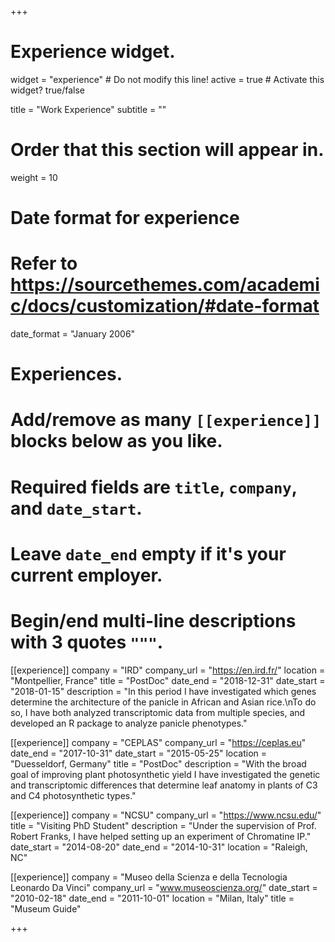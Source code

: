 +++
# Experience widget.
widget = "experience"  # Do not modify this line!
active = true  # Activate this widget? true/false

title = "Work Experience"
subtitle = ""

# Order that this section will appear in.
weight = 10

# Date format for experience
#   Refer to https://sourcethemes.com/academic/docs/customization/#date-format
date_format = "January 2006"

# Experiences.
#   Add/remove as many `[[experience]]` blocks below as you like.
#   Required fields are `title`, `company`, and `date_start`.
#   Leave `date_end` empty if it's your current employer.
#   Begin/end multi-line descriptions with 3 quotes `"""`.
[[experience]]
  company = "IRD"
  company_url = "https://en.ird.fr/"
  location = "Montpellier, France"
  title = "PostDoc"
  date_end = "2018-12-31"
  date_start = "2018-01-15"
  description = "In this period I have investigated which genes determine the architecture of the panicle in African and Asian rice.\nTo do so, I have both analyzed transcriptomic data from multiple species, and developed an R package to analyze panicle phenotypes."

[[experience]]
  company = "CEPLAS"
  company_url = "https://ceplas.eu"
  date_end = "2017-10-31"
  date_start = "2015-05-25"
  location = "Duesseldorf, Germany"
  title = "PostDoc"
  description = "With the broad goal of improving plant photosynthetic yield I have investigated the genetic and transcriptomic differences that determine leaf anatomy in plants of C3 and C4 photosynthetic types."

[[experience]]
  company = "NCSU"
  company_url = "https://www.ncsu.edu/"
  title = "Visiting PhD Student"
  description = "Under the supervision of Prof. Robert Franks, I have helped setting up an experiment of Chromatine IP."
  date_start = "2014-08-20"
  date_end = "2014-10-31"
  location = "Raleigh, NC"
  
  
[[experience]]
  company = "Museo della Scienza e della Tecnologia Leonardo Da Vinci"
  company_url = "www.museoscienza.org/"
  date_start = "2010-02-18"
  date_end = "2011-10-01"
  location = "Milan, Italy"
  title = "Museum Guide"
  
+++
